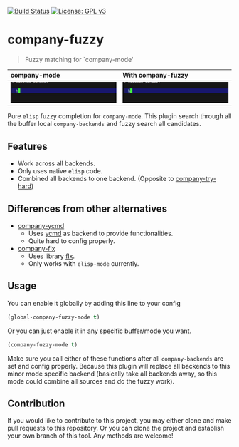 [![Build Status](https://travis-ci.com/jcs090218/company-fuzzy.svg?branch=master)](https://travis-ci.com/jcs090218/company-fuzzy)
[![License: GPL v3](https://img.shields.io/badge/License-GPL%20v3-blue.svg)](https://www.gnu.org/licenses/gpl-3.0)


# company-fuzzy
> Fuzzy matching for `company-mode'

| company-mode | With company-fuzzy |
|:---|:---|
|<img src="./screenshot/normal.gif"/>|<img src="./screenshot/with-fuzzy.gif"/>|


Pure `elisp` fuzzy completion for `company-mode`. This plugin search through
all the buffer local `company-backends` and fuzzy search all candidates.


## Features

* Work across all backends.
* Only uses native `elisp` code.
* Combined all backends to one backend. (Opposite to [company-try-hard](https://github.com/Wilfred/company-try-hard))


## Differences from other alternatives

* [company-ycmd](https://github.com/abingham/emacs-ycmd)
  * Uses [ycmd](https://github.com/Valloric/ycmd) as backend to provide functionalities.
  * Quite hard to config properly.
* [company-flx](https://github.com/PythonNut/company-flx)
  * Uses library [flx](https://github.com/lewang/flx).
  * Only works with `elisp-mode` currently.


## Usage

You can enable it globally by adding this line to your config 
```el
(global-company-fuzzy-mode t)
```
Or you can just enable it in any specific buffer/mode you want.
```el
(company-fuzzy-mode t)
```

Make sure you call either of these functions after all 
`company-backends` are set and config properly. Because 
this plugin will replace all backends to this minor mode 
specific backend (basically take all backends away, so 
this mode could combine all sources and do the fuzzy work).


## Contribution

If you would like to contribute to this project, you may either
clone and make pull requests to this repository. Or you can
clone the project and establish your own branch of this tool.
Any methods are welcome!
